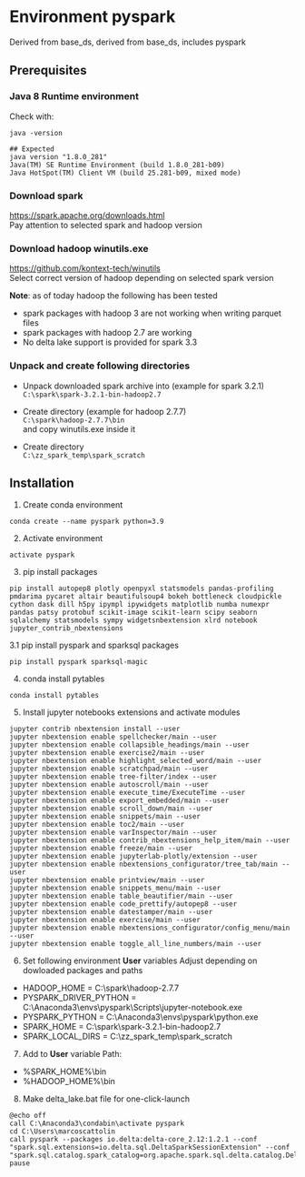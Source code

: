 # Environment pyspark

Derived from base_ds, derived from base_ds, includes pyspark

## Prerequisites
### Java 8 Runtime environment
Check with:
```
java -version
```
```
## Expected
java version "1.8.0_281"
Java(TM) SE Runtime Environment (build 1.8.0_281-b09)
Java HotSpot(TM) Client VM (build 25.281-b09, mixed mode)
```


### Download spark
https://spark.apache.org/downloads.html
<br>Pay attention to selected spark and hadoop version

### Download hadoop winutils.exe
https://github.com/kontext-tech/winutils
<br>Select correct version of hadoop depending on selected spark version

**Note**: as of today hadoop the following has been tested
- spark packages with hadoop 3 are not working when writing parquet files
- spark packages with hadoop 2.7 are working
- No delta lake support is provided for spark 3.3

### Unpack and create following directories

- Unpack downloaded spark archive into (example for spark 3.2.1)<br>
`C:\spark\spark-3.2.1-bin-hadoop2.7`

- Create directory (example for hadoop 2.7.7)<br>
`C:\spark\hadoop-2.7.7\bin`<br>
and copy winutils.exe inside it

- Create directory<br>
`C:\zz_spark_temp\spark_scratch`


## Installation
1. Create conda environment
```
conda create --name pyspark python=3.9
```

2. Activate environment
```
activate pyspark
```

3. pip install packages
```
pip install autopep8 plotly openpyxl statsmodels pandas-profiling pmdarima pycaret altair beautifulsoup4 bokeh bottleneck cloudpickle cython dask dill h5py ipympl ipywidgets matplotlib numba numexpr pandas patsy protobuf scikit-image scikit-learn scipy seaborn sqlalchemy statsmodels sympy widgetsnbextension xlrd notebook jupyter_contrib_nbextensions 
```

3.1 pip install pyspark and sparksql packages
```
pip install pyspark sparksql-magic
```

4. conda install pytables
```
conda install pytables
```

5. Install jupyter notebooks extensions and activate modules
```
jupyter contrib nbextension install --user
jupyter nbextension enable spellchecker/main --user
jupyter nbextension enable collapsible_headings/main --user
jupyter nbextension enable exercise2/main --user
jupyter nbextension enable highlight_selected_word/main --user
jupyter nbextension enable scratchpad/main --user
jupyter nbextension enable tree-filter/index --user
jupyter nbextension enable autoscroll/main --user
jupyter nbextension enable execute_time/ExecuteTime --user
jupyter nbextension enable export_embedded/main --user
jupyter nbextension enable scroll_down/main --user
jupyter nbextension enable snippets/main --user
jupyter nbextension enable toc2/main --user
jupyter nbextension enable varInspector/main --user
jupyter nbextension enable contrib_nbextensions_help_item/main --user
jupyter nbextension enable freeze/main --user
jupyter nbextension enable jupyterlab-plotly/extension --user
jupyter nbextension enable nbextensions_configurator/tree_tab/main --user
jupyter nbextension enable printview/main --user
jupyter nbextension enable snippets_menu/main --user
jupyter nbextension enable table_beautifier/main --user
jupyter nbextension enable code_prettify/autopep8 --user
jupyter nbextension enable datestamper/main --user
jupyter nbextension enable exercise/main --user
jupyter nbextension enable nbextensions_configurator/config_menu/main --user
jupyter nbextension enable toggle_all_line_numbers/main --user
```
6. Set following environment **User** variables
Adjust depending on dowloaded packages and paths

- HADOOP_HOME = C:\spark\hadoop-2.7.7
- PYSPARK_DRIVER_PYTHON = C:\Anaconda3\envs\pyspark\Scripts\jupyter-notebook.exe
- PYSPARK_PYTHON = C:\Anaconda3\envs\pyspark\python.exe
- SPARK_HOME = C:\spark\spark-3.2.1-bin-hadoop2.7
- SPARK_LOCAL_DIRS = C:\zz_spark_temp\spark_scratch

7. Add to **User** variable Path:
- %SPARK_HOME%\bin
- %HADOOP_HOME%\bin


8. Make delta_lake.bat file for one-click-launch
```
@echo off
call C:\Anaconda3\condabin\activate pyspark
cd C:\Users\marcoscattolin
call pyspark --packages io.delta:delta-core_2.12:1.2.1 --conf "spark.sql.extensions=io.delta.sql.DeltaSparkSessionExtension" --conf "spark.sql.catalog.spark_catalog=org.apache.spark.sql.delta.catalog.DeltaCatalog"
pause
```
